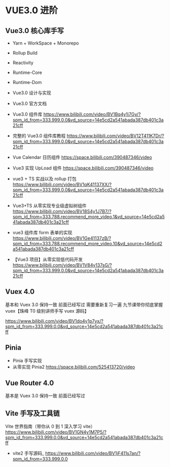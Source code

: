 # VUE3.0 进阶

## Vue3.0 核心库手写

- Yarn + WorkSpace + Monorepo
- Rollup Build
- Reactivity
- Runtime-Core
- Runtime-Dom
- Vue3.0 设计与实现
- Vue3.0 官方文档
- Vue3.0 组件库
  https://www.bilibili.com/video/BV1Bq4y1i7Gy/?spm_id_from=333.999.0.0&vd_source=14e5cd2a541abada387db401c3a21cff
- 完整的 Vue3.0 组件库教程
  https://www.bilibili.com/video/BV12T411K7Dr/?spm_id_from=333.999.0.0&vd_source=14e5cd2a541abada387db401c3a21cff

- Vue Calendar 日历组件 https://space.bilibili.com/390487346/video
- Vue3 实现 UpLoad 组件 https://space.bilibili.com/390487346/video

- vue3 + TS 实战以及 rollup 打包 https://www.bilibili.com/video/BV1qK41137XX/?spm_id_from=333.999.0.0&vd_source=14e5cd2a541abada387db401c3a21cff
- Vue3+TS 从零实现专业级虚拟树组件
  https://www.bilibili.com/video/BV18S4y1J7B7/?spm_id_from=333.788.recommend_more_video.1&vd_source=14e5cd2a541abada387db401c3a21cff

- vue3 组件库 form 表单的实现
  https://www.bilibili.com/video/BV1Ge41137zB/?spm_id_from=333.788.recommend_more_video.10&vd_source=14e5cd2a541abada387db401c3a21cff

- 【Vue3 项目】从零实现低代码开发
  https://www.bilibili.com/video/BV1V84y137sG/?spm_id_from=333.999.0.0&vd_source=14e5cd2a541abada387db401c3a21cff

## Vuex 4.0

基本和 Vuex 3.0 保持一致 前面已经写过 需要重新复习一遍
九节课带你彻底掌握 vuex【珠峰 T0 级别讲师手写 vuex 源码】

https://www.bilibili.com/video/BV1do4y1p7yx/?spm_id_from=333.999.0.0&vd_source=14e5cd2a541abada387db401c3a21cff

## Pinia

- Pinia 手写实现
- 从零实现 Pinia2 https://space.bilibili.com/525413720/video

## Vue Router 4.0

基本是 Vuex 3.0 保持一致 前面已经写过

## Vite 手写及工具链

Vite 世界指南（带你从 0 到 1 深入学习 vite）
https://www.bilibili.com/video/BV1GN4y1M7P5/?spm_id_from=333.999.0.0&vd_source=14e5cd2a541abada387db401c3a21cff

- vite2 手写源码\_ https://www.bilibili.com/video/BV1jF411s7an/?spm_id_from=333.999.0.0
